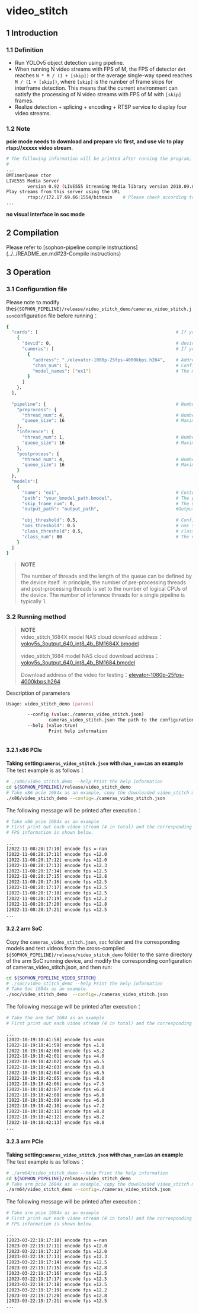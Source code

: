 # video_stitch

## 1 Introduction

### 1.1 Definition

- Run YOLOv5 object detection using pipeline.
- When running N video streams with FPS of M, the FPS of detector `det` reaches `N * M / (1 + [skip])` or the average single-way speed reaches `M / (1 + [skip])`, where `[skip]` is the number of frame skips for interframe detection. This means that the current environment can satisfy the processing of N video streams with FPS of M with `[skip]` frames.
- Realize detection + splicing + encoding + RTSP service to display four video streams.

### 1.2 Note

**pcie mode needs to download and prepare vlc first, and use vlc to play rtsp://xxxxx video stream**.

```bash
# The following information will be printed after running the program, please check the rtsp address information according to the actual program print
# 
...
BMTimerQueue ctor
LIVE555 Media Server
        version 0.92 (LIVE555 Streaming Media library version 2018.09.05).
Play streams from this server using the URL
        rtsp://172.17.69.66:1554/bitmain	# Please check according to the actual printed rtsp address information
...
```

**no visual interface in soc mode**

## 2 Compilation

Please refer to [sophon-pipeline compile instructions](../../README_en.md#23-Compile instructions)

## 3 Operation

### 3.1 Configuration file

Please note to modify the`${SOPHON_PIPELINE}/release/video_stitch_demo/cameras_video_stitch.json`configuration file before running：

```bash
{
  "cards": [                      								# If you need to configure multiple devices, you can add multiple groups of 'devid' and 'cameras' information under 'cards'
    {
      "devid": 0,                  		 						# device id
      "cameras": [                    							# If you need to configure multiple video streams, you can add multiple sets of [address] and [chan_num] information in [cameras]. If multiple [addresses] or multiple [cards] are configured, the total number of video streams is the sum of all [chan_num] numbers
        {
          "address": "./elevator-1080p-25fps-4000kbps.h264", 	# Address of the video stream to be tested, if it is a local file, only h264/h265 formats are supported
          "chan_num": 1,                						# Configure the number of [chan_num] channels for the video stream with the content of [address] above. The default setting is 1, which will access 1 video stream with the above [address] content.
          "model_names": ["ex1"]            					# The model name for testing this [address] video stream needs to be the same as the model custom name [name] within the [models] parameter below this configuration file, indicating the use of this model, with multiple model names separated by commas.
        }
      ]
    }，
  ],
  
  "pipeline": {                     							# Number of threads and queue length in pipeline
    "preprocess": {
      "thread_num": 4,                  						# Number of pre-processing threads
      "queue_size": 16                  						# Maximum length of pre-processing queue
    },
    "inference": {
      "thread_num": 1,                  						# Number of inference threads
      "queue_size": 16                  						# Maximum length of inference queue
    },
    "postprocess": {
      "thread_num": 4,                  						# Number of post-processing threads
      "queue_size": 16                  						# Maximum length of post-processing queue
    }
  },
  "models":[
    {
      "name": "ex1",											# Custom name of the model corresponding to [path]
      "path": "your_bmodel_path.bmodel",	        			# The path to the bmodel model corresponding to [name]. The model must be the same as the command line parameter [model_pose] to configure the model.
      "skip_frame_num": 0,										# The number of frames to be skipped for inter-frame detection. When set to 0, the program does not skip frames, when set to 1, the program does a model pipeline every 1 frames.
      "output_path": "output_path",                     		#Output address, only support rtsp, tcp format is protocol://ip:port/, for example rtsp://192.168.0.1:8554/test, tcp://172.28.1.1:5353. for rtsp push stream, the address is the address configured by rtsp server. For tcp, you need to open the port you configured.
      
      "obj_threshold": 0.5,										# Confidence threshold for post-processing the bmodel model corresponding to [path]
      "nms_threshold": 0.5										# nms threshold for post-processing the bmodel model corresponding to [path]
      "class_threshold": 0.5,									# class_threshold threshold for post-processing the bmodel model corresponding to [path]
      "class_num": 80											# The number of classes used to post-process the bmodel model, corresponding to [path].
    }
  ]
}
```

> **NOTE**  
>
> The number of threads and the length of the queue can be defined by the device itself. In principle, the number of pre-processing threads and post-processing threads is set to the number of logical CPUs of the device. The number of inference threads for a single pipeline is typically 1.

### 3.2 Running method

  > **NOTE**  
  > video_stitch_1684X model NAS cloud download address：[yolov5s_3output_640_int8_4b_BM1684X.bmodel](http://disk-sophgo-vip.quickconnect.cn/sharing/DwrN8hY1F)
  >
  > video_stitch_1684 model NAS cloud download address：[yolov5s_3output_640_int8_4b_BM1684.bmodel](http://disk-sophgo-vip.quickconnect.cn/sharing/HHAnuElhZ)
  >
  > Download address of the video for testing：[elevator-1080p-25fps-4000kbps.h264](http://disk-sophgo-vip.quickconnect.cn/sharing/7ExA940x2)

Description of parameters

```bash
Usage: video_stitch_demo [params]

        --config (value:./cameras_video_stitch.json)
                cameras_video_stitch.json The path to the configuration file, the default path is ./cameras_video_stitch.json。
        --help (value:true)
                Print help information
        
```

#### 3.2.1 x86 PCIe

**Taking setting`cameras_video_stitch.json` with`chan_num=1`as an example** The test example is as follows：

```bash
# ./x86/video_stitch_demo --help Print the help information
cd ${SOPHON_PIPELINE}/release/video_stitch_demo
# Take x86 pcie 1684x as an example, copy the downloaded video_stitch model to ${SOPHON_PIPELINE}/release/video_stitch_demo directory and run it.
./x86/video_stitch_demo --config=./cameras_video_stitch.json
```

The following message will be printed after execution：

```bash
# Take x86 pcie 1684x as an example
# First print out each video stream (4 in total) and the corresponding chip related information, and then print out the total FPS information of the 4 channels. fps information is related to the hardware configuration of the currently running device, and it is normal for different devices to run the results, while it is normal for the same device to have some fluctuations in fps information or occasional lag in vlc during the running procedure.
# FPS information is shown below.

...
[2022-11-08:20:17:10] encode fps =-nan
[2022-11-08:20:17:11] encode fps =12.0
[2022-11-08:20:17:12] encode fps =12.0
[2022-11-08:20:17:13] encode fps =12.3
[2022-11-08:20:17:14] encode fps =12.5
[2022-11-08:20:17:15] encode fps =12.8
[2022-11-08:20:17:16] encode fps =12.5
[2022-11-08:20:17:17] encode fps =12.5
[2022-11-08:20:17:18] encode fps =12.5
[2022-11-08:20:17:19] encode fps =12.2
[2022-11-08:20:17:20] encode fps =12.8
[2022-11-08:20:17:21] encode fps =12.5
...
```

#### 3.2.2 arm SoC

Copy the `cameras_video_stitch.json`, `soc` folder and the corresponding models and test videos from the cross-compiled `${SOPHON_PIPELINE}/release/video_stitch_demo` folder to the same directory of the arm SoC running device, and modify the corresponding configuration of cameras_video_stitch.json, and then run:

```bash
cd ${SOPHON_PIPELINE_VIDEO_STITCH}
# ./soc/video_stitch_demo --help Print the help information
# Take Soc 1684x as an example.
./soc/video_stitch_demo  --config=./cameras_video_stitch.json
```

The following message will be printed after execution：

```bash
# Take the arm SoC 1684 as an example
# First print out each video stream (4 in total) and the corresponding chip related information, and then print out the total FPS information of the 4 channels. fps information is related to the hardware configuration of the currently running device, and it is normal for different devices to run the results, while it is normal for the same device to have some fluctuations in fps information or occasional lag in vlc during the running procedure.FPS information is shown below.

...
[2022-10-19:10:41:58] encode fps =nan
[2022-10-19:10:41:59] encode fps =1.0
[2022-10-19:10:42:00] encode fps =3.2
[2022-10-19:10:42:01] encode fps =4.0
[2022-10-19:10:42:02] encode fps =6.5
[2022-10-19:10:42:03] encode fps =8.0
[2022-10-19:10:42:04] encode fps =8.5
[2022-10-19:10:42:05] encode fps =8.0
[2022-10-19:10:42:06] encode fps =7.5
[2022-10-19:10:42:07] encode fps =6.0
[2022-10-19:10:42:08] encode fps =6.0
[2022-10-19:10:42:09] encode fps =6.0
[2022-10-19:10:42:10] encode fps =7.2
[2022-10-19:10:42:11] encode fps =8.0
[2022-10-19:10:42:12] encode fps =8.2
[2022-10-19:10:42:13] encode fps =8.0
...
```

#### 3.2.3 arm PCIe

**Taking setting`cameras_video_stitch.json` with`chan_num=1`as an example** The test example is as follows：

```bash
# ./arm64/video_stitch_demo --help Print the help information
cd ${SOPHON_PIPELINE}/release/video_stitch_demo
# Take arm pcie 1684x as an example, copy the downloaded video_stitch model to ${SOPHON_PIPELINE}/release/video_stitch_demo directory and run it.
./arm64/video_stitch_demo --config=./cameras_video_stitch.json
```

The following message will be printed after execution：

```bash
# Take arm pcie 1684x as an example
# First print out each video stream (4 in total) and the corresponding chip related information, and then print out the total FPS information of the 4 channels. fps information is related to the hardware configuration of the currently running device, and it is normal for different devices to run the results, while it is normal for the same device to have some fluctuations in fps information or occasional lag in vlc during the running procedure.
# FPS information is shown below.

...
[2023-03-22:19:17:10] encode fps =-nan
[2023-03-22:19:17:11] encode fps =12.0
[2023-03-22:19:17:12] encode fps =12.0
[2023-03-22:19:17:13] encode fps =12.3
[2023-03-22:19:17:14] encode fps =12.5
[2023-03-22:19:17:15] encode fps =12.8
[2023-03-22:19:17:16] encode fps =12.5
[2023-03-22:19:17:17] encode fps =12.5
[2023-03-22:19:17:18] encode fps =12.5
[2023-03-22:19:17:19] encode fps =12.2
[2023-03-22:19:17:20] encode fps =12.8
[2023-03-22:19:17:21] encode fps =12.5
...
```

